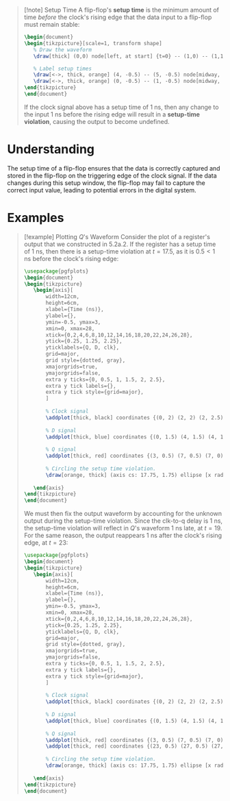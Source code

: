 >[!note] Setup Time
>A flip-flop's **setup time** is the minimum amount of time *before* the clock's rising edge that the data input to a flip-flop must remain stable:
>```tikz
>\begin{document}
>\begin{tikzpicture}[scale=1, transform shape]
>    % Draw the waveform
>    \draw[thick] (0,0) node[left, at start] {t=0} -- (1,0) -- (1,1) -- (3,1) -- (3,0) -- (5,0) -- (5,1) -- (7,1) -- (7,0) -- (9,0);
>
>    % Label setup times
>    \draw[<->, thick, orange] (4, -0.5) -- (5, -0.5) node[midway, below, align=center] {Setup \\ Time};
>    \draw[<->, thick, orange] (0, -0.5) -- (1, -0.5) node[midway, below, align=center] {Setup \\ Time};
>\end{tikzpicture}
>\end{document}
>```
>If the clock signal above has a setup time of 1 ns, then any change to the input 1 ns before the rising edge will result in a **setup-time violation**, causing the output to become undefined.
# Understanding
The setup time of a flip-flop ensures that the data is correctly captured and stored in the flip-flop on the triggering edge of the clock signal. If the data changes during this setup window, the flip-flop may fail to capture the correct input value, leading to potential errors in the digital system.

# Examples
>[!example] Plotting $Q$'s Waveform
>Consider the plot of a register's output that we constructed in 5.2a.2. If the register has a setup time of 1 ns, then there is a setup-time violation at $t=17.5$, as it is $0.5<1$ ns before the clock's rising edge:
>```tikz
>\usepackage{pgfplots}
>\begin{document}
>\begin{tikzpicture}
>    \begin{axis}[
>        width=12cm,
>        height=6cm,
>        xlabel={Time (ns)},
>        ylabel={},
>        ymin=-0.5, ymax=3,
>        xmin=0, xmax=28,
>        xtick={0,2,4,6,8,10,12,14,16,18,20,22,24,26,28},
>        ytick={0.25, 1.25, 2.25},
>        yticklabels={Q, D, clk},
>        grid=major,
>        grid style={dotted, gray},
>        xmajorgrids=true, 
>        ymajorgrids=false,
>        extra y ticks={0, 0.5, 1, 1.5, 2, 2.5},
>        extra y tick labels={},
>        extra y tick style={grid=major},
>        ]
>        
>        % Clock signal
>        \addplot[thick, black] coordinates {(0, 2) (2, 2) (2, 2.5) (4, 2.5) (4, 2) (6, 2) (6, 2.5) (8, 2.5) (8, 2) (10, 2) (10, 2.5) (12, 2.5) (12, 2) (14, 2) (14, 2.5) (16, 2.5) (16, 2) (18, 2) (18, 2.5) (20, 2.5) (20, 2) (22, 2) (22, 2.5) (24, 2.5) (24, 2) (26, 2) (26, 2.5) (28, 2.5)};
>        
>        % D signal
>        \addplot[thick, blue] coordinates {(0, 1.5) (4, 1.5) (4, 1) (7.5, 1) (7.5, 1.5) (8.5, 1.5) (8.5, 1) (11, 1) (11, 1.5) (12, 1.5) (12, 1) (13, 1) (13, 1.5) (16, 1.5) (16, 1) (17.5, 1) (17.5, 1.5) (24, 1.5) (24, 1) (26.5, 1) (26.5, 1.5) (28, 1.5)};
>        
>        % Q signal
>        \addplot[thick, red] coordinates {(3, 0.5) (7, 0.5) (7, 0) (15, 0) (15, 0.5) (27, 0.5) (27, 0) (28, 0)};
>        
>        % Circling the setup time violation.
>        \draw[orange, thick] (axis cs: 17.75, 1.75) ellipse [x radius=0.5cm, y radius=1.25cm];
>        
>    \end{axis}
>\end{tikzpicture}
>\end{document}
>```
>We must then fix the output waveform by accounting for the unknown output during the setup-time violation. Since the clk-to-q delay is 1 ns, the setup-time violation will reflect in $Q$'s waveform 1 ns late, at $t=19$. For the same reason, the output reappears 1 ns after the clock's rising edge, at $t=23$:
>```tikz
>\usepackage{pgfplots}
>\begin{document}
>\begin{tikzpicture}
>    \begin{axis}[
>        width=12cm,
>        height=6cm,
>        xlabel={Time (ns)},
>        ylabel={},
>        ymin=-0.5, ymax=3,
>        xmin=0, xmax=28,
>        xtick={0,2,4,6,8,10,12,14,16,18,20,22,24,26,28},
>        ytick={0.25, 1.25, 2.25},
>        yticklabels={Q, D, clk},
>        grid=major,
>        grid style={dotted, gray},
>        xmajorgrids=true, 
>        ymajorgrids=false,
>        extra y ticks={0, 0.5, 1, 1.5, 2, 2.5},
>        extra y tick labels={},
>        extra y tick style={grid=major},
>        ]
>        
>        % Clock signal
>        \addplot[thick, black] coordinates {(0, 2) (2, 2) (2, 2.5) (4, 2.5) (4, 2) (6, 2) (6, 2.5) (8, 2.5) (8, 2) (10, 2) (10, 2.5) (12, 2.5) (12, 2) (14, 2) (14, 2.5) (16, 2.5) (16, 2) (18, 2) (18, 2.5) (20, 2.5) (20, 2) (22, 2) (22, 2.5) (24, 2.5) (24, 2) (26, 2) (26, 2.5) (28, 2.5)};
>        
>        % D signal
>        \addplot[thick, blue] coordinates {(0, 1.5) (4, 1.5) (4, 1) (7.5, 1) (7.5, 1.5) (8.5, 1.5) (8.5, 1) (11, 1) (11, 1.5) (12, 1.5) (12, 1) (13, 1) (13, 1.5) (16, 1.5) (16, 1) (17.5, 1) (17.5, 1.5) (24, 1.5) (24, 1) (26.5, 1) (26.5, 1.5) (28, 1.5)};
>        
>        % Q signal
>        \addplot[thick, red] coordinates {(3, 0.5) (7, 0.5) (7, 0) (15, 0) (15, 0.5) (19, 0.5)};
>        \addplot[thick, red] coordinates {(23, 0.5) (27, 0.5) (27, 0) (28, 0)};
>        
>        % Circling the setup time violation.
>        \draw[orange, thick] (axis cs: 17.75, 1.75) ellipse [x radius=0.5cm, y radius=1.25cm];
>        
>    \end{axis}
>\end{tikzpicture}
>\end{document}
>```


